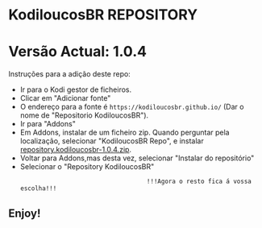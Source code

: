 # KodiloucosBR REPOSITORY
# Versão Actual: 1.0.4

Instruções para a adição deste repo:


<p align="left">
  <ul>
    <li>Ir para o Kodi gestor de ficheiros.</li>
    <li>Clicar em "Adicionar fonte"</li>
    <li>O endereço para a fonte é <code>https://kodiloucosbr.github.io/</code> (Dar o nome de "Repositorio KodiloucosBR").</li>
    <li>Ir para "Addons"</li>
    <li>Em Addons, instalar de um ficheiro zip. Quando perguntar pela localização, selecionar "KodiloucosBR Repo", e instalar <a href="repository.kodiloucosbr-1.0.4.zip">repository.kodiloucosbr-1.0.4.zip</a>.</li>
    <li>Voltar para Addons,mas desta vez, selecionar "Instalar do repositório"</li>
    <li>Selecionar o "Repository KodiloucosBR"</li>
    
                                       !!!Agora o resto fica á vossa escolha!!!
  </ul>
</p>

## Enjoy!